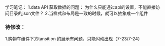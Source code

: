 学习笔记：
1.data API 获取数据的问题： 为什么只能通过api的设置，不能直接访问目录的json文件？
2.当样式和布局是一致的时候，就可以抽象成一个组件

### 待修改：
1.购物车组件下方tansition 的展示有问题，只能闪动出现（7-23/7-24）
